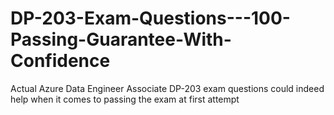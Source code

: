 # DP-203-Exam-Questions---100-Passing-Guarantee-With-Confidence
Actual Azure Data Engineer Associate DP-203 exam questions could indeed help when it comes to passing the exam at first attempt
